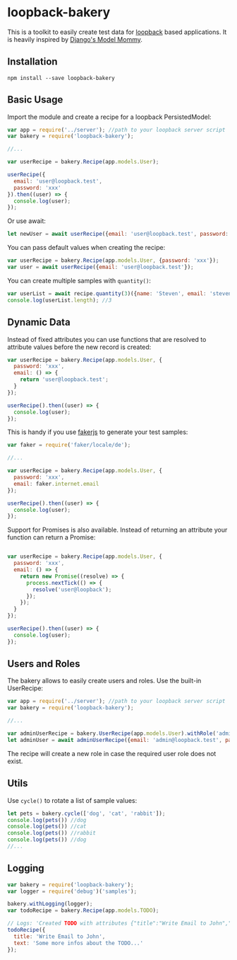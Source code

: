 # loopback-bakery

This is a toolkit to easily create test data for [loopback](http://loopback.io/) based applications.
It is heavily inspired by [Django's Model Mommy](http://model-mommy.readthedocs.io/en/latest/basic_usage.html).

## Installation
```
npm install --save loopback-bakery
```

## Basic Usage

Import the module and create a recipe for a loopback PersistedModel:

```js
var app = require('../server'); //path to your loopback server script
var bakery = require('loopback-bakery');

//...

var userRecipe = bakery.Recipe(app.models.User);

userRecipe({
  email: 'user@loopback.test',
  password: 'xxx'
}).then((user) => {
  console.log(user);
});
```
Or use await:
```js
let newUser = await userRecipe({email: 'user@loopback.test', password: 'xxx'});
```

You can pass default values when creating the recipe:
```js
var userRecipe = bakery.Recipe(app.models.User, {password: 'xxx'});
var user = await userRecipe({email: 'user@loopback.test'});
```
You can create multiple samples with ```quantity()```:
```js
var userList = await recipe.quantity(3)({name: 'Steven', email: 'steven@mail.test'});
console.log(userList.length); //3
```
## Dynamic Data

Instead of fixed attributes you can use functions that are resolved to attribute values before the new record is created:

```js
var userRecipe = bakery.Recipe(app.models.User, {
  password: 'xxx',
  email: () => {
    return 'user@loopback.test';
  }
});

userRecipe().then((user) => {
  console.log(user);
});
```
This is handy if you use [fakerjs](https://github.com/marak/Faker.js/) to generate your test samples:

```js
var faker = require('faker/locale/de');

//...

var userRecipe = bakery.Recipe(app.models.User, {
  password: 'xxx',
  email: faker.internet.email
});

userRecipe().then((user) => {
  console.log(user);
});
```
Support for Promises is also available. Instead of returning an attribute your function can return a Promise:

```js

var userRecipe = bakery.Recipe(app.models.User, {
  password: 'xxx',
  email: () => {
    return new Promise((resolve) => {
      process.nextTick(() => {
        resolve('user@loopback');
      });
    });
  }
});

userRecipe().then((user) => {
  console.log(user);
});
```
## Users and Roles

The bakery allows to easily create users and roles. Use the built-in UserRecipe:

```js
var app = require('../server'); //path to your loopback server script
var bakery = require('loopback-bakery');

//...

var adminUserRecipe = bakery.UserRecipe(app.models.User).withRole('admin', app.models.Role);
let adminUser = await adminUserRecipe({email: 'admin@loopback.test', password: 'admin'});  
```
The recipe will create a new role in case the required user role does not exist.

## Utils

Use ```cycle()``` to rotate a list of sample values:
```js
let pets = bakery.cycle(['dog', 'cat', 'rabbit']);
console.log(pets()) //dog
console.log(pets()) //cat
console.log(pets()) //rabbit
console.log(pets()) //dog
//...
```

## Logging

```js
var bakery = require('loopback-bakery');
var logger = require('debug')('samples');

bakery.withLogging(logger);
var todoRecipe = bakery.Recipe(app.models.TODO);

// Logs: 'Created TODO with attributes {"title":"Write Email to John","text":"Some more infos about the TODO..."}'
todoRecipe({
  title: 'Write Email to John',
  text: 'Some more infos about the TODO...'
});
```
